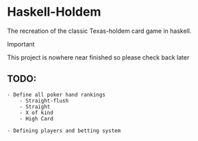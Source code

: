 # Haskell-Holdem

The recreation of the classic Texas-holdem card game in haskell.

> [!IMPORTANT]  
> This project is nowhere near finished so please check back later

## TODO:
    - Define all poker hand rankings
        - Straight-flush
        - Straight
        - X of kind
        - High Card

    - Defining players and betting system
